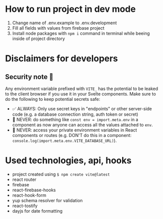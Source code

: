 # How to run project in dev mode

1. Change name of .env.example to .env.development
2. Fill all fields with values from firebase project
3. Install node packages with `npm i` command in terminal while beeing inside of project directory

# Disclaimers for developers

<h2>
  <a name="security-note" href="#security-note">
  </a>
  Security note 🔐
</h2>
<p>Any environment variable prefixed with <code>VITE_</code> has the potential to be leaked to the client browser if you use it in your Svelte components. Make sure to do the following to keep potential secrets safe:</p>
<ul>
<li>✅ ALWAYS: Only use secret keys in "endpoints" or other server-side code (e.g. a database connection string, auth token or secret)</li>
<li>🛑 NEVER: do something like <code>const env = import.meta.env</code> in a component as now anyone can access all the values attached to <code>env</code>.</li>
<li>🛑 NEVER: access your private environment variables in React components or routes (e.g. DON'T do this in a component: <code>console.log(import.meta.env.VITE_DATABASE_URL)</code>).</li>
</ul>

# Used technologies, api, hooks

- project created using `$ npm create vite@latest`
- react router
- firebase
- react-firebase-hooks
- react-hook-form
- yup schema resolver for validation
- react-tostify
- dayjs for date formatting
